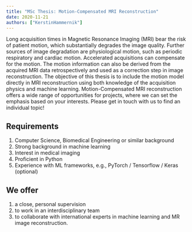 ```yaml
---
title: "MSc Thesis: Motion-Compensated MRI Reconstruction"
date: 2020-11-21
authors: ["KerstinHammernik"]
---
```


Long acquisition times in Magnetic Resonance Imaging (MRI) bear the risk of patient motion, which substantially degrades the image quality. Further sources of image degradation are physiological motion, such as periodic respiratory and cardiac motion. Accelerated acquisitions can compensate for the motion. The motion information can also be derived from the acquired MRI data retrospectively and used as a correction step in image reconstruction. The objective of this thesis is to include the motion model directly in MRI reconstruction using both knowledge of the acquisition physics and machine learning. Motion-Compensated MRI reconstruction offers a wide range of opportunities for projects, where we can set the emphasis based on your interests. Please get in touch with us to find an individual topic!


## Requirements
1. Computer Science, Biomedical Engineering or similar background
2. Strong background in machine learning
3. Interest in medical imaging
4. Proficient  in Python
5. Experience with ML frameworks, e.g., PyTorch / Tensorflow / Keras (optional)

## We offer
1. a close, personal supervision
2. to work in an interdisciplinary team
3. to collaborate with international experts in machine learning and MR image reconstruction.
